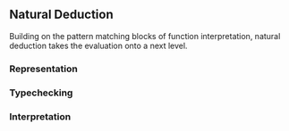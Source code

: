 ## Natural Deduction

Building on the pattern matching blocks of function interpretation, natural deduction takes the evaluation onto a next level.


### Representation

### Typechecking

### Interpretation

